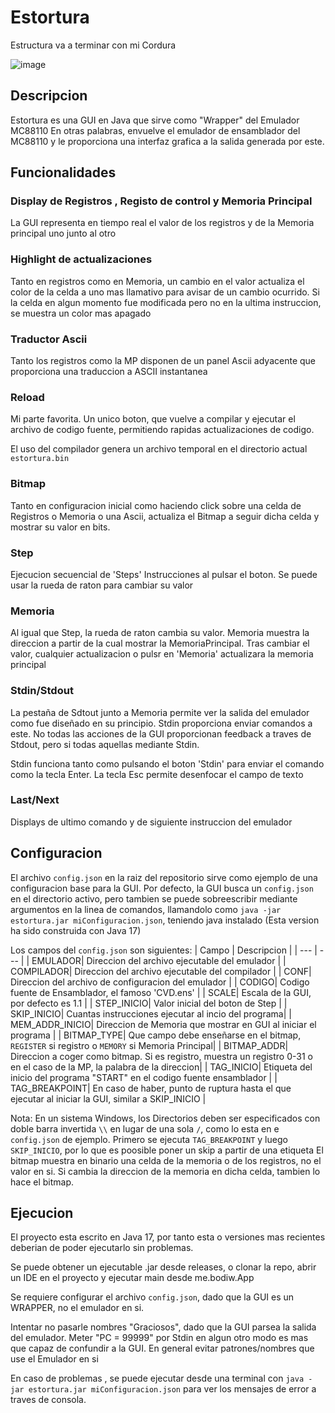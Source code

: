 # Estortura

Estructura va a terminar con mi Cordura

![image](https://github.com/Bodiw/Estortura/assets/58666162/01c13382-cbb3-4213-ad85-484debb25356)

## Descripcion

Estortura es una GUI en Java que sirve como "Wrapper" del Emulador MC88110
En otras palabras, envuelve el emulador de ensamblador del MC88110 y le proporciona una interfaz grafica a la salida generada por este.

## Funcionalidades

### Display de Registros , Registo de control y Memoria Principal

La GUI representa en tiempo real el valor de los registros y de la Memoria principal uno junto al otro

### Highlight de actualizaciones

Tanto en registros como en Memoria, un cambio en el valor actualiza el color de la celda a uno mas llamativo para avisar de un cambio ocurrido. Si la celda en algun momento fue modificada pero no en la ultima instruccion, se muestra un color mas apagado

### Traductor Ascii

Tanto los registros como la MP disponen de un panel Ascii adyacente que proporciona una traduccion a ASCII instantanea

### Reload

Mi parte favorita.
Un unico boton, que vuelve a compilar y ejecutar el archivo de codigo fuente, permitiendo rapidas actualizaciones de codigo.

El uso del compilador genera un archivo temporal en el directorio actual `estortura.bin`

### Bitmap

Tanto en configuracion inicial como haciendo click sobre una celda de Registros o Memoria o una Ascii, actualiza el Bitmap a seguir dicha celda y mostrar su valor en bits.

### Step

Ejecucion secuencial de 'Steps' Instrucciones al pulsar el boton. Se puede usar la rueda de raton para cambiar su valor

### Memoria

Al igual que Step, la rueda de raton cambia su valor. Memoria muestra la direccion a partir de la cual mostrar la MemoriaPrincipal. Tras cambiar el valor, cualquier actualizacion o pulsr en 'Memoria' actualizara la memoria principal

### Stdin/Stdout

La pestaña de Sdtout junto a Memoria permite ver la salida del emulador como fue diseñado en su principio.
Stdin proporciona enviar comandos a este.
No todas las acciones de la GUI proporcionan feedback a traves de Stdout, pero si todas aquellas mediante Stdin.

Stdin funciona tanto como pulsando el boton 'Stdin' para enviar el comando como la tecla Enter. La tecla Esc permite desenfocar el campo de texto

### Last/Next

Displays de ultimo comando y de siguiente instruccion del emulador

## Configuracion

El archivo `config.json` en la raiz del repositorio sirve como ejemplo de una configuracion base para la GUI.
Por defecto, la GUI busca un `config.json` en el directorio activo, pero tambien se puede sobreescribir mediante argumentos en la linea de comandos, llamandolo como `java -jar estortura.jar miConfiguracion.json`, teniendo java instalado (Esta version ha sido construida con Java 17)

Los campos del `config.json` son siguientes:
| Campo | Descripcion |
| --- | --- |
| EMULADOR| Direccion del archivo ejecutable del emulador |
| COMPILADOR| Direccion del archivo ejecutable del compilador |
| CONF| Direccion del archivo de configuracion del emulador |
| CODIGO| Codigo fuente de Ensamblador, el famoso 'CVD.ens' |
| SCALE| Escala de la GUI, por defecto es 1.1 |
| STEP_INICIO| Valor inicial del boton de Step |
| SKIP_INICIO| Cuantas instrucciones ejecutar al incio del programa|
| MEM_ADDR_INICIO| Direccion de Memoria que mostrar en GUI al iniciar el programa |
| BITMAP_TYPE| Que campo debe enseñarse en el bitmap, `REGISTER` si registro o `MEMORY` si Memoria Principal|
| BITMAP_ADDR| Direccion a coger como bitmap. Si es registro, muestra un registro 0-31 o en el caso de la MP, la palabra de la direccion|
| TAG_INICIO| Etiqueta del inicio del programa "START" en el codigo fuente ensamblador |
| TAG_BREAKPOINT| En caso de haber, punto de ruptura hasta el que ejecutar al iniciar la GUI, similar a SKIP_INICIO |

Nota: En un sistema Windows, los Directorios deben ser especificados con doble barra invertida `\\` en lugar de una sola `/`, como lo esta en e `config.json` de ejemplo.
Primero se ejecuta `TAG_BREAKPOINT` y luego `SKIP_INICIO`, por lo que es poosible poner un skip a partir de una etiqueta
El bitmap muestra en binario una celda de la memoria o de los registros, no el valor en si. Si cambia la direccion de la memoria en dicha celda, tambien lo hace el bitmap.

## Ejecucion

El proyecto esta escrito en Java 17, por tanto esta o versiones mas recientes deberian de poder ejecutarlo sin problemas.

Se puede obtener un ejecutable .jar desde releases, o clonar la repo, abrir un IDE en el proyecto y ejecutar main desde me.bodiw.App

Se requiere configurar el archivo `config.json`, dado que la GUI es un WRAPPER, no el emulador en si.

Intentar no pasarle nombres "Graciosos", dado que la GUI parsea la salida del emulador. Meter "PC = 99999" por Stdin en algun otro modo es mas que capaz de confundir a la GUI. En general evitar patrones/nombres que use el Emulador en si

En caso de problemas , se puede ejecutar desde una terminal con `java -jar estortura.jar miConfiguracion.json` para ver los mensajes de error a traves de consola.
